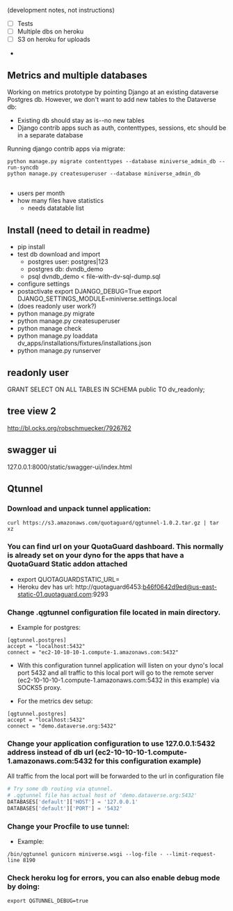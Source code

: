 (development notes, not instructions)

- [ ] Tests
- [ ] Multiple dbs on heroku
- [ ] S3 on heroku for uploads
-


## Metrics and multiple databases

Working on metrics prototype by pointing Django at an existing dataverse Postgres db.  However, we don't want to add new tables to the Dataverse db:

- Existing db should stay as is--no new tables
- Django contrib apps such as auth, contenttypes, sessions, etc should be in a separate database

Running django contrib apps via migrate:

```
python manage.py migrate contenttypes --database miniverse_admin_db --run-syncdb
python manage.py createsuperuser --database miniverse_admin_db
```

##

- users per month
- how many files have statistics
    - needs datatable list

## Install (need to detail in readme)

- pip install
- test db download and import
    - postgres user: postgres|123
    - postgres db: dvndb_demo
    - psql dvndb_demo < file-with-dv-sql-dump.sql
- configure settings
- postactivate
    export DJANGO_DEBUG=True
    export DJANGO_SETTINGS_MODULE=miniverse.settings.local
- (does readonly user work?)
- python manage.py migrate
- python manage.py createsuperuser
- python manage check
- python manage.py loaddata dv_apps/installations/fixtures/installations.json
- python manage.py runserver

## readonly user

GRANT SELECT ON ALL TABLES IN SCHEMA public TO dv_readonly;

## tree view 2

http://bl.ocks.org/robschmuecker/7926762


## swagger ui

127.0.0.1:8000/static/swagger-ui/index.html

## Qtunnel

### Download and unpack tunnel application:

```
curl https://s3.amazonaws.com/quotaguard/qgtunnel-1.0.2.tar.gz | tar xz
```

### You can find url on your QuotaGuard dashboard. This normally is already set on your dyno for the apps that have a QuotaGuard Static addon attached
  - export QUOTAGUARDSTATIC_URL=
  - Heroku dev has url: http://quotaguard6453:b46f0642d9ed@us-east-static-01.quotaguard.com:9293


### Change .qgtunnel configuration file located in main directory.
  - Example for postgres:

```
[qgtunnel.postgres]
accept = "localhost:5432"
connect = "ec2-10-10-10-1.compute-1.amazonaws.com:5432"
```

  - With this configuration tunnel application will listen on your dyno's local port 5432 and all traffic to this local port will go to the remote server (ec2-10-10-10-1.compute-1.amazonaws.com:5432 in this example) via SOCKS5 proxy.

  - For the metrics dev setup:

```
[qgtunnel.postgres]
accept = "localhost:5432"
connect = "demo.dataverse.org:5432"
```

### Change your application configuration to use 127.0.0.1:5432 address instead of db url (ec2-10-10-10-1.compute-1.amazonaws.com:5432 for this configuration example)
  All traffic from the local port will be forwarded to the url in configuration file

```python
# Try some db routing via qtunnel.
# .qgtunnel file has actual host of 'demo.dataverse.org:5432'
DATABASES['default']['HOST'] = '127.0.0.1'
DATABASES['default']['PORT'] = '5432'
```


### Change your Procfile to use tunnel:

  - Example:

```
/bin/qgtunnel gunicorn miniverse.wsgi --log-file - --limit-request-line 8190
```

###  Check heroku log for errors, you can also enable debug mode by doing:

```
export QGTUNNEL_DEBUG=true
```
